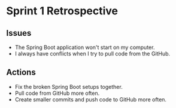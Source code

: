# Sprint 1 Retrospective

## Issues

- The Spring Boot application won't start on my computer.
- I always have conflicts when I try to pull code from the GitHub.

## Actions

- Fix the broken Spring Boot setups together.
- Pull code from GitHub more often.
- Create smaller commits and push code to GitHub more often.